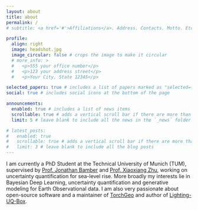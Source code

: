 ```yaml
---
layout: about
title: about
permalink: /
# subtitle: <a href='#'>Affiliations</a>. Address. Contacts. Motto. Etc.

profile:
  align: right
  image: headshot.jpg
  image_circular: false # crops the image to make it circular
  # more_info: >
  #   <p>555 your office number</p>
  #   <p>123 your address street</p>
  #   <p>Your City, State 12345</p>

selected_papers: true # includes a list of papers marked as "selected={true}"
social: true # includes social icons at the bottom of the page

announcements:
  enabled: true # includes a list of news items
  scrollable: true # adds a vertical scroll bar if there are more than 3 news items
  limit: 5 # leave blank to include all the news in the `_news` folder

# latest_posts:
#   enabled: true
#   scrollable: true # adds a vertical scroll bar if there are more than 3 new posts items
#   limit: 3 # leave blank to include all the blog posts
---
```


I am currently a PhD Student at the Technical University of Munich (TUM), supervised by [Prof. Jonathan Bamber](https://research-information.bris.ac.uk/en/persons/jonathan-l-bamber) and [Prof. Xiaoxiang Zhu](https://www.professoren.tum.de/en/zhu-xiaoxiang), working on uncertainty quantification for sea-level rise. More broadly my interests lie in Bayesian Deep Learning, uncertainty quantification and generative modeling for Earth Observational data.  I am also very passionate about open-source software and a maintainer of [TorchGeo](https://github.com/torchgeo/torchgeo) and author of [Lighting-UQ-Box](https://github.com/lightning-uq-box/lightning-uq-box).
